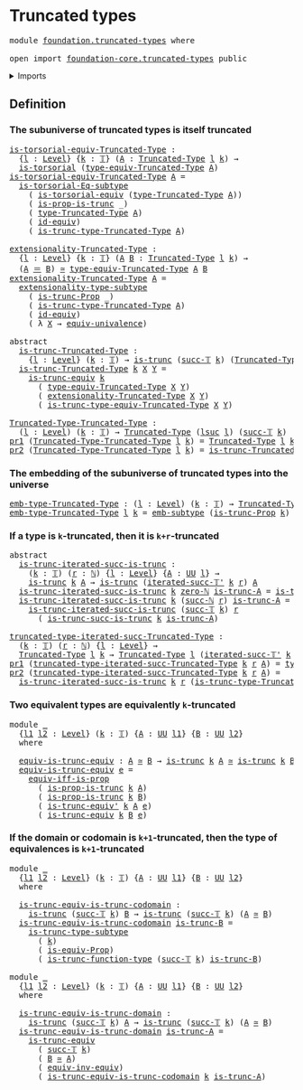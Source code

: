 # Truncated types

<pre class="Agda"><a id="28" class="Keyword">module</a> <a id="35" href="foundation.truncated-types.html" class="Module">foundation.truncated-types</a> <a id="62" class="Keyword">where</a>

<a id="69" class="Keyword">open</a> <a id="74" class="Keyword">import</a> <a id="81" href="foundation-core.truncated-types.html" class="Module">foundation-core.truncated-types</a> <a id="113" class="Keyword">public</a>
</pre>
<details><summary>Imports</summary>

<pre class="Agda"><a id="170" class="Keyword">open</a> <a id="175" class="Keyword">import</a> <a id="182" href="elementary-number-theory.natural-numbers.html" class="Module">elementary-number-theory.natural-numbers</a>

<a id="224" class="Keyword">open</a> <a id="229" class="Keyword">import</a> <a id="236" href="foundation.dependent-pair-types.html" class="Module">foundation.dependent-pair-types</a>
<a id="268" class="Keyword">open</a> <a id="273" class="Keyword">import</a> <a id="280" href="foundation.equivalences.html" class="Module">foundation.equivalences</a>
<a id="304" class="Keyword">open</a> <a id="309" class="Keyword">import</a> <a id="316" href="foundation.logical-equivalences.html" class="Module">foundation.logical-equivalences</a>
<a id="348" class="Keyword">open</a> <a id="353" class="Keyword">import</a> <a id="360" href="foundation.subtype-identity-principle.html" class="Module">foundation.subtype-identity-principle</a>
<a id="398" class="Keyword">open</a> <a id="403" class="Keyword">import</a> <a id="410" href="foundation.truncation-levels.html" class="Module">foundation.truncation-levels</a>
<a id="439" class="Keyword">open</a> <a id="444" class="Keyword">import</a> <a id="451" href="foundation.univalence.html" class="Module">foundation.univalence</a>
<a id="473" class="Keyword">open</a> <a id="478" class="Keyword">import</a> <a id="485" href="foundation.universe-levels.html" class="Module">foundation.universe-levels</a>

<a id="513" class="Keyword">open</a> <a id="518" class="Keyword">import</a> <a id="525" href="foundation-core.embeddings.html" class="Module">foundation-core.embeddings</a>
<a id="552" class="Keyword">open</a> <a id="557" class="Keyword">import</a> <a id="564" href="foundation-core.identity-types.html" class="Module">foundation-core.identity-types</a>
<a id="595" class="Keyword">open</a> <a id="600" class="Keyword">import</a> <a id="607" href="foundation-core.propositions.html" class="Module">foundation-core.propositions</a>
<a id="636" class="Keyword">open</a> <a id="641" class="Keyword">import</a> <a id="648" href="foundation-core.subtypes.html" class="Module">foundation-core.subtypes</a>
<a id="673" class="Keyword">open</a> <a id="678" class="Keyword">import</a> <a id="685" href="foundation-core.torsorial-type-families.html" class="Module">foundation-core.torsorial-type-families</a>
</pre>
</details>

## Definition

### The subuniverse of truncated types is itself truncated

<pre class="Agda"><a id="is-torsorial-equiv-Truncated-Type"></a><a id="825" href="foundation.truncated-types.html#825" class="Function">is-torsorial-equiv-Truncated-Type</a> <a id="859" class="Symbol">:</a>
  <a id="863" class="Symbol">{</a><a id="864" href="foundation.truncated-types.html#864" class="Bound">l</a> <a id="866" class="Symbol">:</a> <a id="868" href="Agda.Primitive.html#742" class="Postulate">Level</a><a id="873" class="Symbol">}</a> <a id="875" class="Symbol">{</a><a id="876" href="foundation.truncated-types.html#876" class="Bound">k</a> <a id="878" class="Symbol">:</a> <a id="880" href="foundation-core.truncation-levels.html#521" class="Datatype">𝕋</a><a id="881" class="Symbol">}</a> <a id="883" class="Symbol">(</a><a id="884" href="foundation.truncated-types.html#884" class="Bound">A</a> <a id="886" class="Symbol">:</a> <a id="888" href="foundation-core.truncated-types.html#1534" class="Function">Truncated-Type</a> <a id="903" href="foundation.truncated-types.html#864" class="Bound">l</a> <a id="905" href="foundation.truncated-types.html#876" class="Bound">k</a><a id="906" class="Symbol">)</a> <a id="908" class="Symbol">→</a>
  <a id="912" href="foundation-core.torsorial-type-families.html#2474" class="Function">is-torsorial</a> <a id="925" class="Symbol">(</a><a id="926" href="foundation-core.truncated-types.html#13079" class="Function">type-equiv-Truncated-Type</a> <a id="952" href="foundation.truncated-types.html#884" class="Bound">A</a><a id="953" class="Symbol">)</a>
<a id="955" href="foundation.truncated-types.html#825" class="Function">is-torsorial-equiv-Truncated-Type</a> <a id="989" href="foundation.truncated-types.html#989" class="Bound">A</a> <a id="991" class="Symbol">=</a>
  <a id="995" href="foundation.subtype-identity-principle.html#1328" class="Function">is-torsorial-Eq-subtype</a>
    <a id="1023" class="Symbol">(</a> <a id="1025" href="foundation.univalence.html#3887" class="Function">is-torsorial-equiv</a> <a id="1044" class="Symbol">(</a><a id="1045" href="foundation-core.truncated-types.html#1667" class="Function">type-Truncated-Type</a> <a id="1065" href="foundation.truncated-types.html#989" class="Bound">A</a><a id="1066" class="Symbol">))</a>
    <a id="1073" class="Symbol">(</a> <a id="1075" href="foundation-core.truncated-types.html#11979" class="Function">is-prop-is-trunc</a> <a id="1092" class="Symbol">_)</a>
    <a id="1099" class="Symbol">(</a> <a id="1101" href="foundation-core.truncated-types.html#1667" class="Function">type-Truncated-Type</a> <a id="1121" href="foundation.truncated-types.html#989" class="Bound">A</a><a id="1122" class="Symbol">)</a>
    <a id="1128" class="Symbol">(</a> <a id="1130" href="foundation-core.equivalences.html#3922" class="Function">id-equiv</a><a id="1138" class="Symbol">)</a>
    <a id="1144" class="Symbol">(</a> <a id="1146" href="foundation-core.truncated-types.html#1746" class="Function">is-trunc-type-Truncated-Type</a> <a id="1175" href="foundation.truncated-types.html#989" class="Bound">A</a><a id="1176" class="Symbol">)</a>

<a id="extensionality-Truncated-Type"></a><a id="1179" href="foundation.truncated-types.html#1179" class="Function">extensionality-Truncated-Type</a> <a id="1209" class="Symbol">:</a>
  <a id="1213" class="Symbol">{</a><a id="1214" href="foundation.truncated-types.html#1214" class="Bound">l</a> <a id="1216" class="Symbol">:</a> <a id="1218" href="Agda.Primitive.html#742" class="Postulate">Level</a><a id="1223" class="Symbol">}</a> <a id="1225" class="Symbol">{</a><a id="1226" href="foundation.truncated-types.html#1226" class="Bound">k</a> <a id="1228" class="Symbol">:</a> <a id="1230" href="foundation-core.truncation-levels.html#521" class="Datatype">𝕋</a><a id="1231" class="Symbol">}</a> <a id="1233" class="Symbol">(</a><a id="1234" href="foundation.truncated-types.html#1234" class="Bound">A</a> <a id="1236" href="foundation.truncated-types.html#1236" class="Bound">B</a> <a id="1238" class="Symbol">:</a> <a id="1240" href="foundation-core.truncated-types.html#1534" class="Function">Truncated-Type</a> <a id="1255" href="foundation.truncated-types.html#1214" class="Bound">l</a> <a id="1257" href="foundation.truncated-types.html#1226" class="Bound">k</a><a id="1258" class="Symbol">)</a> <a id="1260" class="Symbol">→</a>
  <a id="1264" class="Symbol">(</a><a id="1265" href="foundation.truncated-types.html#1234" class="Bound">A</a> <a id="1267" href="foundation-core.identity-types.html#2713" class="Function Operator">＝</a> <a id="1269" href="foundation.truncated-types.html#1236" class="Bound">B</a><a id="1270" class="Symbol">)</a> <a id="1272" href="foundation-core.equivalences.html#2554" class="Function Operator">≃</a> <a id="1274" href="foundation-core.truncated-types.html#13079" class="Function">type-equiv-Truncated-Type</a> <a id="1300" href="foundation.truncated-types.html#1234" class="Bound">A</a> <a id="1302" href="foundation.truncated-types.html#1236" class="Bound">B</a>
<a id="1304" href="foundation.truncated-types.html#1179" class="Function">extensionality-Truncated-Type</a> <a id="1334" href="foundation.truncated-types.html#1334" class="Bound">A</a> <a id="1336" class="Symbol">=</a>
  <a id="1340" href="foundation.subtype-identity-principle.html#2837" class="Function">extensionality-type-subtype</a>
    <a id="1372" class="Symbol">(</a> <a id="1374" href="foundation-core.truncated-types.html#12243" class="Function">is-trunc-Prop</a> <a id="1388" class="Symbol">_)</a>
    <a id="1395" class="Symbol">(</a> <a id="1397" href="foundation-core.truncated-types.html#1746" class="Function">is-trunc-type-Truncated-Type</a> <a id="1426" href="foundation.truncated-types.html#1334" class="Bound">A</a><a id="1427" class="Symbol">)</a>
    <a id="1433" class="Symbol">(</a> <a id="1435" href="foundation-core.equivalences.html#3922" class="Function">id-equiv</a><a id="1443" class="Symbol">)</a>
    <a id="1449" class="Symbol">(</a> <a id="1451" class="Symbol">λ</a> <a id="1453" href="foundation.truncated-types.html#1453" class="Bound">X</a> <a id="1455" class="Symbol">→</a> <a id="1457" href="foundation.univalence.html#2311" class="Function">equiv-univalence</a><a id="1473" class="Symbol">)</a>

<a id="1476" class="Keyword">abstract</a>
  <a id="is-trunc-Truncated-Type"></a><a id="1487" href="foundation.truncated-types.html#1487" class="Function">is-trunc-Truncated-Type</a> <a id="1511" class="Symbol">:</a>
    <a id="1517" class="Symbol">{</a><a id="1518" href="foundation.truncated-types.html#1518" class="Bound">l</a> <a id="1520" class="Symbol">:</a> <a id="1522" href="Agda.Primitive.html#742" class="Postulate">Level</a><a id="1527" class="Symbol">}</a> <a id="1529" class="Symbol">(</a><a id="1530" href="foundation.truncated-types.html#1530" class="Bound">k</a> <a id="1532" class="Symbol">:</a> <a id="1534" href="foundation-core.truncation-levels.html#521" class="Datatype">𝕋</a><a id="1535" class="Symbol">)</a> <a id="1537" class="Symbol">→</a> <a id="1539" href="foundation-core.truncated-types.html#1236" class="Function">is-trunc</a> <a id="1548" class="Symbol">(</a><a id="1549" href="foundation-core.truncation-levels.html#558" class="InductiveConstructor">succ-𝕋</a> <a id="1556" href="foundation.truncated-types.html#1530" class="Bound">k</a><a id="1557" class="Symbol">)</a> <a id="1559" class="Symbol">(</a><a id="1560" href="foundation-core.truncated-types.html#1534" class="Function">Truncated-Type</a> <a id="1575" href="foundation.truncated-types.html#1518" class="Bound">l</a> <a id="1577" href="foundation.truncated-types.html#1530" class="Bound">k</a><a id="1578" class="Symbol">)</a>
  <a id="1582" href="foundation.truncated-types.html#1487" class="Function">is-trunc-Truncated-Type</a> <a id="1606" href="foundation.truncated-types.html#1606" class="Bound">k</a> <a id="1608" href="foundation.truncated-types.html#1608" class="Bound">X</a> <a id="1610" href="foundation.truncated-types.html#1610" class="Bound">Y</a> <a id="1612" class="Symbol">=</a>
    <a id="1618" href="foundation-core.truncated-types.html#4193" class="Function">is-trunc-equiv</a> <a id="1633" href="foundation.truncated-types.html#1606" class="Bound">k</a>
      <a id="1641" class="Symbol">(</a> <a id="1643" href="foundation-core.truncated-types.html#13079" class="Function">type-equiv-Truncated-Type</a> <a id="1669" href="foundation.truncated-types.html#1608" class="Bound">X</a> <a id="1671" href="foundation.truncated-types.html#1610" class="Bound">Y</a><a id="1672" class="Symbol">)</a>
      <a id="1680" class="Symbol">(</a> <a id="1682" href="foundation.truncated-types.html#1179" class="Function">extensionality-Truncated-Type</a> <a id="1712" href="foundation.truncated-types.html#1608" class="Bound">X</a> <a id="1714" href="foundation.truncated-types.html#1610" class="Bound">Y</a><a id="1715" class="Symbol">)</a>
      <a id="1723" class="Symbol">(</a> <a id="1725" href="foundation-core.truncated-types.html#13283" class="Function">is-trunc-type-equiv-Truncated-Type</a> <a id="1760" href="foundation.truncated-types.html#1608" class="Bound">X</a> <a id="1762" href="foundation.truncated-types.html#1610" class="Bound">Y</a><a id="1763" class="Symbol">)</a>

<a id="Truncated-Type-Truncated-Type"></a><a id="1766" href="foundation.truncated-types.html#1766" class="Function">Truncated-Type-Truncated-Type</a> <a id="1796" class="Symbol">:</a>
  <a id="1800" class="Symbol">(</a><a id="1801" href="foundation.truncated-types.html#1801" class="Bound">l</a> <a id="1803" class="Symbol">:</a> <a id="1805" href="Agda.Primitive.html#742" class="Postulate">Level</a><a id="1810" class="Symbol">)</a> <a id="1812" class="Symbol">(</a><a id="1813" href="foundation.truncated-types.html#1813" class="Bound">k</a> <a id="1815" class="Symbol">:</a> <a id="1817" href="foundation-core.truncation-levels.html#521" class="Datatype">𝕋</a><a id="1818" class="Symbol">)</a> <a id="1820" class="Symbol">→</a> <a id="1822" href="foundation-core.truncated-types.html#1534" class="Function">Truncated-Type</a> <a id="1837" class="Symbol">(</a><a id="1838" href="Agda.Primitive.html#931" class="Primitive">lsuc</a> <a id="1843" href="foundation.truncated-types.html#1801" class="Bound">l</a><a id="1844" class="Symbol">)</a> <a id="1846" class="Symbol">(</a><a id="1847" href="foundation-core.truncation-levels.html#558" class="InductiveConstructor">succ-𝕋</a> <a id="1854" href="foundation.truncated-types.html#1813" class="Bound">k</a><a id="1855" class="Symbol">)</a>
<a id="1857" href="foundation.dependent-pair-types.html#681" class="Field">pr1</a> <a id="1861" class="Symbol">(</a><a id="1862" href="foundation.truncated-types.html#1766" class="Function">Truncated-Type-Truncated-Type</a> <a id="1892" href="foundation.truncated-types.html#1892" class="Bound">l</a> <a id="1894" href="foundation.truncated-types.html#1894" class="Bound">k</a><a id="1895" class="Symbol">)</a> <a id="1897" class="Symbol">=</a> <a id="1899" href="foundation-core.truncated-types.html#1534" class="Function">Truncated-Type</a> <a id="1914" href="foundation.truncated-types.html#1892" class="Bound">l</a> <a id="1916" href="foundation.truncated-types.html#1894" class="Bound">k</a>
<a id="1918" href="foundation.dependent-pair-types.html#693" class="Field">pr2</a> <a id="1922" class="Symbol">(</a><a id="1923" href="foundation.truncated-types.html#1766" class="Function">Truncated-Type-Truncated-Type</a> <a id="1953" href="foundation.truncated-types.html#1953" class="Bound">l</a> <a id="1955" href="foundation.truncated-types.html#1955" class="Bound">k</a><a id="1956" class="Symbol">)</a> <a id="1958" class="Symbol">=</a> <a id="1960" href="foundation.truncated-types.html#1487" class="Function">is-trunc-Truncated-Type</a> <a id="1984" href="foundation.truncated-types.html#1955" class="Bound">k</a>
</pre>
### The embedding of the subuniverse of truncated types into the universe

<pre class="Agda"><a id="emb-type-Truncated-Type"></a><a id="2074" href="foundation.truncated-types.html#2074" class="Function">emb-type-Truncated-Type</a> <a id="2098" class="Symbol">:</a> <a id="2100" class="Symbol">(</a><a id="2101" href="foundation.truncated-types.html#2101" class="Bound">l</a> <a id="2103" class="Symbol">:</a> <a id="2105" href="Agda.Primitive.html#742" class="Postulate">Level</a><a id="2110" class="Symbol">)</a> <a id="2112" class="Symbol">(</a><a id="2113" href="foundation.truncated-types.html#2113" class="Bound">k</a> <a id="2115" class="Symbol">:</a> <a id="2117" href="foundation-core.truncation-levels.html#521" class="Datatype">𝕋</a><a id="2118" class="Symbol">)</a> <a id="2120" class="Symbol">→</a> <a id="2122" href="foundation-core.truncated-types.html#1534" class="Function">Truncated-Type</a> <a id="2137" href="foundation.truncated-types.html#2101" class="Bound">l</a> <a id="2139" href="foundation.truncated-types.html#2113" class="Bound">k</a> <a id="2141" href="foundation-core.embeddings.html#1495" class="Function Operator">↪</a> <a id="2143" href="Agda.Primitive.html#388" class="Primitive">UU</a> <a id="2146" href="foundation.truncated-types.html#2101" class="Bound">l</a>
<a id="2148" href="foundation.truncated-types.html#2074" class="Function">emb-type-Truncated-Type</a> <a id="2172" href="foundation.truncated-types.html#2172" class="Bound">l</a> <a id="2174" href="foundation.truncated-types.html#2174" class="Bound">k</a> <a id="2176" class="Symbol">=</a> <a id="2178" href="foundation-core.subtypes.html#4988" class="Function">emb-subtype</a> <a id="2190" class="Symbol">(</a><a id="2191" href="foundation-core.truncated-types.html#12243" class="Function">is-trunc-Prop</a> <a id="2205" href="foundation.truncated-types.html#2174" class="Bound">k</a><a id="2206" class="Symbol">)</a>
</pre>
### If a type is `k`-truncated, then it is `k+r`-truncated

<pre class="Agda"><a id="2281" class="Keyword">abstract</a>
  <a id="is-trunc-iterated-succ-is-trunc"></a><a id="2292" href="foundation.truncated-types.html#2292" class="Function">is-trunc-iterated-succ-is-trunc</a> <a id="2324" class="Symbol">:</a>
    <a id="2330" class="Symbol">(</a><a id="2331" href="foundation.truncated-types.html#2331" class="Bound">k</a> <a id="2333" class="Symbol">:</a> <a id="2335" href="foundation-core.truncation-levels.html#521" class="Datatype">𝕋</a><a id="2336" class="Symbol">)</a> <a id="2338" class="Symbol">(</a><a id="2339" href="foundation.truncated-types.html#2339" class="Bound">r</a> <a id="2341" class="Symbol">:</a> <a id="2343" href="elementary-number-theory.natural-numbers.html#825" class="Datatype">ℕ</a><a id="2344" class="Symbol">)</a> <a id="2346" class="Symbol">{</a><a id="2347" href="foundation.truncated-types.html#2347" class="Bound">l</a> <a id="2349" class="Symbol">:</a> <a id="2351" href="Agda.Primitive.html#742" class="Postulate">Level</a><a id="2356" class="Symbol">}</a> <a id="2358" class="Symbol">{</a><a id="2359" href="foundation.truncated-types.html#2359" class="Bound">A</a> <a id="2361" class="Symbol">:</a> <a id="2363" href="Agda.Primitive.html#388" class="Primitive">UU</a> <a id="2366" href="foundation.truncated-types.html#2347" class="Bound">l</a><a id="2367" class="Symbol">}</a> <a id="2369" class="Symbol">→</a>
    <a id="2375" href="foundation-core.truncated-types.html#1236" class="Function">is-trunc</a> <a id="2384" href="foundation.truncated-types.html#2331" class="Bound">k</a> <a id="2386" href="foundation.truncated-types.html#2359" class="Bound">A</a> <a id="2388" class="Symbol">→</a> <a id="2390" href="foundation-core.truncated-types.html#1236" class="Function">is-trunc</a> <a id="2399" class="Symbol">(</a><a id="2400" href="foundation.truncation-levels.html#1821" class="Function">iterated-succ-𝕋&#39;</a> <a id="2417" href="foundation.truncated-types.html#2331" class="Bound">k</a> <a id="2419" href="foundation.truncated-types.html#2339" class="Bound">r</a><a id="2420" class="Symbol">)</a> <a id="2422" href="foundation.truncated-types.html#2359" class="Bound">A</a>
  <a id="2426" href="foundation.truncated-types.html#2292" class="Function">is-trunc-iterated-succ-is-trunc</a> <a id="2458" href="foundation.truncated-types.html#2458" class="Bound">k</a> <a id="2460" href="elementary-number-theory.natural-numbers.html#846" class="InductiveConstructor">zero-ℕ</a> <a id="2467" href="foundation.truncated-types.html#2467" class="Bound">is-trunc-A</a> <a id="2478" class="Symbol">=</a> <a id="2480" href="foundation.truncated-types.html#2467" class="Bound">is-trunc-A</a>
  <a id="2493" href="foundation.truncated-types.html#2292" class="Function">is-trunc-iterated-succ-is-trunc</a> <a id="2525" href="foundation.truncated-types.html#2525" class="Bound">k</a> <a id="2527" class="Symbol">(</a><a id="2528" href="elementary-number-theory.natural-numbers.html#859" class="InductiveConstructor">succ-ℕ</a> <a id="2535" href="foundation.truncated-types.html#2535" class="Bound">r</a><a id="2536" class="Symbol">)</a> <a id="2538" href="foundation.truncated-types.html#2538" class="Bound">is-trunc-A</a> <a id="2549" class="Symbol">=</a>
    <a id="2555" href="foundation.truncated-types.html#2292" class="Function">is-trunc-iterated-succ-is-trunc</a> <a id="2587" class="Symbol">(</a><a id="2588" href="foundation-core.truncation-levels.html#558" class="InductiveConstructor">succ-𝕋</a> <a id="2595" href="foundation.truncated-types.html#2525" class="Bound">k</a><a id="2596" class="Symbol">)</a> <a id="2598" href="foundation.truncated-types.html#2535" class="Bound">r</a>
      <a id="2606" class="Symbol">(</a> <a id="2608" href="foundation-core.truncated-types.html#1979" class="Function">is-trunc-succ-is-trunc</a> <a id="2631" href="foundation.truncated-types.html#2525" class="Bound">k</a> <a id="2633" href="foundation.truncated-types.html#2538" class="Bound">is-trunc-A</a><a id="2643" class="Symbol">)</a>

<a id="truncated-type-iterated-succ-Truncated-Type"></a><a id="2646" href="foundation.truncated-types.html#2646" class="Function">truncated-type-iterated-succ-Truncated-Type</a> <a id="2690" class="Symbol">:</a>
  <a id="2694" class="Symbol">(</a><a id="2695" href="foundation.truncated-types.html#2695" class="Bound">k</a> <a id="2697" class="Symbol">:</a> <a id="2699" href="foundation-core.truncation-levels.html#521" class="Datatype">𝕋</a><a id="2700" class="Symbol">)</a> <a id="2702" class="Symbol">(</a><a id="2703" href="foundation.truncated-types.html#2703" class="Bound">r</a> <a id="2705" class="Symbol">:</a> <a id="2707" href="elementary-number-theory.natural-numbers.html#825" class="Datatype">ℕ</a><a id="2708" class="Symbol">)</a> <a id="2710" class="Symbol">{</a><a id="2711" href="foundation.truncated-types.html#2711" class="Bound">l</a> <a id="2713" class="Symbol">:</a> <a id="2715" href="Agda.Primitive.html#742" class="Postulate">Level</a><a id="2720" class="Symbol">}</a> <a id="2722" class="Symbol">→</a>
  <a id="2726" href="foundation-core.truncated-types.html#1534" class="Function">Truncated-Type</a> <a id="2741" href="foundation.truncated-types.html#2711" class="Bound">l</a> <a id="2743" href="foundation.truncated-types.html#2695" class="Bound">k</a> <a id="2745" class="Symbol">→</a> <a id="2747" href="foundation-core.truncated-types.html#1534" class="Function">Truncated-Type</a> <a id="2762" href="foundation.truncated-types.html#2711" class="Bound">l</a> <a id="2764" class="Symbol">(</a><a id="2765" href="foundation.truncation-levels.html#1821" class="Function">iterated-succ-𝕋&#39;</a> <a id="2782" href="foundation.truncated-types.html#2695" class="Bound">k</a> <a id="2784" href="foundation.truncated-types.html#2703" class="Bound">r</a><a id="2785" class="Symbol">)</a>
<a id="2787" href="foundation.dependent-pair-types.html#681" class="Field">pr1</a> <a id="2791" class="Symbol">(</a><a id="2792" href="foundation.truncated-types.html#2646" class="Function">truncated-type-iterated-succ-Truncated-Type</a> <a id="2836" href="foundation.truncated-types.html#2836" class="Bound">k</a> <a id="2838" href="foundation.truncated-types.html#2838" class="Bound">r</a> <a id="2840" href="foundation.truncated-types.html#2840" class="Bound">A</a><a id="2841" class="Symbol">)</a> <a id="2843" class="Symbol">=</a> <a id="2845" href="foundation-core.truncated-types.html#1667" class="Function">type-Truncated-Type</a> <a id="2865" href="foundation.truncated-types.html#2840" class="Bound">A</a>
<a id="2867" href="foundation.dependent-pair-types.html#693" class="Field">pr2</a> <a id="2871" class="Symbol">(</a><a id="2872" href="foundation.truncated-types.html#2646" class="Function">truncated-type-iterated-succ-Truncated-Type</a> <a id="2916" href="foundation.truncated-types.html#2916" class="Bound">k</a> <a id="2918" href="foundation.truncated-types.html#2918" class="Bound">r</a> <a id="2920" href="foundation.truncated-types.html#2920" class="Bound">A</a><a id="2921" class="Symbol">)</a> <a id="2923" class="Symbol">=</a>
  <a id="2927" href="foundation.truncated-types.html#2292" class="Function">is-trunc-iterated-succ-is-trunc</a> <a id="2959" href="foundation.truncated-types.html#2916" class="Bound">k</a> <a id="2961" href="foundation.truncated-types.html#2918" class="Bound">r</a> <a id="2963" class="Symbol">(</a><a id="2964" href="foundation-core.truncated-types.html#1746" class="Function">is-trunc-type-Truncated-Type</a> <a id="2993" href="foundation.truncated-types.html#2920" class="Bound">A</a><a id="2994" class="Symbol">)</a>
</pre>
### Two equivalent types are equivalently `k`-truncated

<pre class="Agda"><a id="3066" class="Keyword">module</a> <a id="3073" href="foundation.truncated-types.html#3073" class="Module">_</a>
  <a id="3077" class="Symbol">{</a><a id="3078" href="foundation.truncated-types.html#3078" class="Bound">l1</a> <a id="3081" href="foundation.truncated-types.html#3081" class="Bound">l2</a> <a id="3084" class="Symbol">:</a> <a id="3086" href="Agda.Primitive.html#742" class="Postulate">Level</a><a id="3091" class="Symbol">}</a> <a id="3093" class="Symbol">(</a><a id="3094" href="foundation.truncated-types.html#3094" class="Bound">k</a> <a id="3096" class="Symbol">:</a> <a id="3098" href="foundation-core.truncation-levels.html#521" class="Datatype">𝕋</a><a id="3099" class="Symbol">)</a> <a id="3101" class="Symbol">{</a><a id="3102" href="foundation.truncated-types.html#3102" class="Bound">A</a> <a id="3104" class="Symbol">:</a> <a id="3106" href="Agda.Primitive.html#388" class="Primitive">UU</a> <a id="3109" href="foundation.truncated-types.html#3078" class="Bound">l1</a><a id="3111" class="Symbol">}</a> <a id="3113" class="Symbol">{</a><a id="3114" href="foundation.truncated-types.html#3114" class="Bound">B</a> <a id="3116" class="Symbol">:</a> <a id="3118" href="Agda.Primitive.html#388" class="Primitive">UU</a> <a id="3121" href="foundation.truncated-types.html#3081" class="Bound">l2</a><a id="3123" class="Symbol">}</a>
  <a id="3127" class="Keyword">where</a>

  <a id="3136" href="foundation.truncated-types.html#3136" class="Function">equiv-is-trunc-equiv</a> <a id="3157" class="Symbol">:</a> <a id="3159" href="foundation.truncated-types.html#3102" class="Bound">A</a> <a id="3161" href="foundation-core.equivalences.html#2554" class="Function Operator">≃</a> <a id="3163" href="foundation.truncated-types.html#3114" class="Bound">B</a> <a id="3165" class="Symbol">→</a> <a id="3167" href="foundation-core.truncated-types.html#1236" class="Function">is-trunc</a> <a id="3176" href="foundation.truncated-types.html#3094" class="Bound">k</a> <a id="3178" href="foundation.truncated-types.html#3102" class="Bound">A</a> <a id="3180" href="foundation-core.equivalences.html#2554" class="Function Operator">≃</a> <a id="3182" href="foundation-core.truncated-types.html#1236" class="Function">is-trunc</a> <a id="3191" href="foundation.truncated-types.html#3094" class="Bound">k</a> <a id="3193" href="foundation.truncated-types.html#3114" class="Bound">B</a>
  <a id="3197" href="foundation.truncated-types.html#3136" class="Function">equiv-is-trunc-equiv</a> <a id="3218" href="foundation.truncated-types.html#3218" class="Bound">e</a> <a id="3220" class="Symbol">=</a>
    <a id="3226" href="foundation.logical-equivalences.html#4644" class="Function">equiv-iff-is-prop</a>
      <a id="3250" class="Symbol">(</a> <a id="3252" href="foundation-core.truncated-types.html#11979" class="Function">is-prop-is-trunc</a> <a id="3269" href="foundation.truncated-types.html#3094" class="Bound">k</a> <a id="3271" href="foundation.truncated-types.html#3102" class="Bound">A</a><a id="3272" class="Symbol">)</a>
      <a id="3280" class="Symbol">(</a> <a id="3282" href="foundation-core.truncated-types.html#11979" class="Function">is-prop-is-trunc</a> <a id="3299" href="foundation.truncated-types.html#3094" class="Bound">k</a> <a id="3301" href="foundation.truncated-types.html#3114" class="Bound">B</a><a id="3302" class="Symbol">)</a>
      <a id="3310" class="Symbol">(</a> <a id="3312" href="foundation-core.truncated-types.html#4726" class="Function">is-trunc-equiv&#39;</a> <a id="3328" href="foundation.truncated-types.html#3094" class="Bound">k</a> <a id="3330" href="foundation.truncated-types.html#3102" class="Bound">A</a> <a id="3332" href="foundation.truncated-types.html#3218" class="Bound">e</a><a id="3333" class="Symbol">)</a>
      <a id="3341" class="Symbol">(</a> <a id="3343" href="foundation-core.truncated-types.html#4193" class="Function">is-trunc-equiv</a> <a id="3358" href="foundation.truncated-types.html#3094" class="Bound">k</a> <a id="3360" href="foundation.truncated-types.html#3114" class="Bound">B</a> <a id="3362" href="foundation.truncated-types.html#3218" class="Bound">e</a><a id="3363" class="Symbol">)</a>
</pre>
### If the domain or codomain is `k+1`-truncated, then the type of equivalences is `k+1`-truncated

<pre class="Agda"><a id="3478" class="Keyword">module</a> <a id="3485" href="foundation.truncated-types.html#3485" class="Module">_</a>
  <a id="3489" class="Symbol">{</a><a id="3490" href="foundation.truncated-types.html#3490" class="Bound">l1</a> <a id="3493" href="foundation.truncated-types.html#3493" class="Bound">l2</a> <a id="3496" class="Symbol">:</a> <a id="3498" href="Agda.Primitive.html#742" class="Postulate">Level</a><a id="3503" class="Symbol">}</a> <a id="3505" class="Symbol">(</a><a id="3506" href="foundation.truncated-types.html#3506" class="Bound">k</a> <a id="3508" class="Symbol">:</a> <a id="3510" href="foundation-core.truncation-levels.html#521" class="Datatype">𝕋</a><a id="3511" class="Symbol">)</a> <a id="3513" class="Symbol">{</a><a id="3514" href="foundation.truncated-types.html#3514" class="Bound">A</a> <a id="3516" class="Symbol">:</a> <a id="3518" href="Agda.Primitive.html#388" class="Primitive">UU</a> <a id="3521" href="foundation.truncated-types.html#3490" class="Bound">l1</a><a id="3523" class="Symbol">}</a> <a id="3525" class="Symbol">{</a><a id="3526" href="foundation.truncated-types.html#3526" class="Bound">B</a> <a id="3528" class="Symbol">:</a> <a id="3530" href="Agda.Primitive.html#388" class="Primitive">UU</a> <a id="3533" href="foundation.truncated-types.html#3493" class="Bound">l2</a><a id="3535" class="Symbol">}</a>
  <a id="3539" class="Keyword">where</a>

  <a id="3548" href="foundation.truncated-types.html#3548" class="Function">is-trunc-equiv-is-trunc-codomain</a> <a id="3581" class="Symbol">:</a>
    <a id="3587" href="foundation-core.truncated-types.html#1236" class="Function">is-trunc</a> <a id="3596" class="Symbol">(</a><a id="3597" href="foundation-core.truncation-levels.html#558" class="InductiveConstructor">succ-𝕋</a> <a id="3604" href="foundation.truncated-types.html#3506" class="Bound">k</a><a id="3605" class="Symbol">)</a> <a id="3607" href="foundation.truncated-types.html#3526" class="Bound">B</a> <a id="3609" class="Symbol">→</a> <a id="3611" href="foundation-core.truncated-types.html#1236" class="Function">is-trunc</a> <a id="3620" class="Symbol">(</a><a id="3621" href="foundation-core.truncation-levels.html#558" class="InductiveConstructor">succ-𝕋</a> <a id="3628" href="foundation.truncated-types.html#3506" class="Bound">k</a><a id="3629" class="Symbol">)</a> <a id="3631" class="Symbol">(</a><a id="3632" href="foundation.truncated-types.html#3514" class="Bound">A</a> <a id="3634" href="foundation-core.equivalences.html#2554" class="Function Operator">≃</a> <a id="3636" href="foundation.truncated-types.html#3526" class="Bound">B</a><a id="3637" class="Symbol">)</a>
  <a id="3641" href="foundation.truncated-types.html#3548" class="Function">is-trunc-equiv-is-trunc-codomain</a> <a id="3674" href="foundation.truncated-types.html#3674" class="Bound">is-trunc-B</a> <a id="3685" class="Symbol">=</a>
    <a id="3691" href="foundation-core.subtypes.html#7485" class="Function">is-trunc-type-subtype</a>
      <a id="3719" class="Symbol">(</a> <a id="3721" href="foundation.truncated-types.html#3506" class="Bound">k</a><a id="3722" class="Symbol">)</a>
      <a id="3730" class="Symbol">(</a> <a id="3732" href="foundation.equivalences.html#5031" class="Function">is-equiv-Prop</a><a id="3745" class="Symbol">)</a>
      <a id="3753" class="Symbol">(</a> <a id="3755" href="foundation-core.truncated-types.html#10672" class="Function">is-trunc-function-type</a> <a id="3778" class="Symbol">(</a><a id="3779" href="foundation-core.truncation-levels.html#558" class="InductiveConstructor">succ-𝕋</a> <a id="3786" href="foundation.truncated-types.html#3506" class="Bound">k</a><a id="3787" class="Symbol">)</a> <a id="3789" href="foundation.truncated-types.html#3674" class="Bound">is-trunc-B</a><a id="3799" class="Symbol">)</a>

<a id="3802" class="Keyword">module</a> <a id="3809" href="foundation.truncated-types.html#3809" class="Module">_</a>
  <a id="3813" class="Symbol">{</a><a id="3814" href="foundation.truncated-types.html#3814" class="Bound">l1</a> <a id="3817" href="foundation.truncated-types.html#3817" class="Bound">l2</a> <a id="3820" class="Symbol">:</a> <a id="3822" href="Agda.Primitive.html#742" class="Postulate">Level</a><a id="3827" class="Symbol">}</a> <a id="3829" class="Symbol">(</a><a id="3830" href="foundation.truncated-types.html#3830" class="Bound">k</a> <a id="3832" class="Symbol">:</a> <a id="3834" href="foundation-core.truncation-levels.html#521" class="Datatype">𝕋</a><a id="3835" class="Symbol">)</a> <a id="3837" class="Symbol">{</a><a id="3838" href="foundation.truncated-types.html#3838" class="Bound">A</a> <a id="3840" class="Symbol">:</a> <a id="3842" href="Agda.Primitive.html#388" class="Primitive">UU</a> <a id="3845" href="foundation.truncated-types.html#3814" class="Bound">l1</a><a id="3847" class="Symbol">}</a> <a id="3849" class="Symbol">{</a><a id="3850" href="foundation.truncated-types.html#3850" class="Bound">B</a> <a id="3852" class="Symbol">:</a> <a id="3854" href="Agda.Primitive.html#388" class="Primitive">UU</a> <a id="3857" href="foundation.truncated-types.html#3817" class="Bound">l2</a><a id="3859" class="Symbol">}</a>
  <a id="3863" class="Keyword">where</a>

  <a id="3872" href="foundation.truncated-types.html#3872" class="Function">is-trunc-equiv-is-trunc-domain</a> <a id="3903" class="Symbol">:</a>
    <a id="3909" href="foundation-core.truncated-types.html#1236" class="Function">is-trunc</a> <a id="3918" class="Symbol">(</a><a id="3919" href="foundation-core.truncation-levels.html#558" class="InductiveConstructor">succ-𝕋</a> <a id="3926" href="foundation.truncated-types.html#3830" class="Bound">k</a><a id="3927" class="Symbol">)</a> <a id="3929" href="foundation.truncated-types.html#3838" class="Bound">A</a> <a id="3931" class="Symbol">→</a> <a id="3933" href="foundation-core.truncated-types.html#1236" class="Function">is-trunc</a> <a id="3942" class="Symbol">(</a><a id="3943" href="foundation-core.truncation-levels.html#558" class="InductiveConstructor">succ-𝕋</a> <a id="3950" href="foundation.truncated-types.html#3830" class="Bound">k</a><a id="3951" class="Symbol">)</a> <a id="3953" class="Symbol">(</a><a id="3954" href="foundation.truncated-types.html#3838" class="Bound">A</a> <a id="3956" href="foundation-core.equivalences.html#2554" class="Function Operator">≃</a> <a id="3958" href="foundation.truncated-types.html#3850" class="Bound">B</a><a id="3959" class="Symbol">)</a>
  <a id="3963" href="foundation.truncated-types.html#3872" class="Function">is-trunc-equiv-is-trunc-domain</a> <a id="3994" href="foundation.truncated-types.html#3994" class="Bound">is-trunc-A</a> <a id="4005" class="Symbol">=</a>
    <a id="4011" href="foundation-core.truncated-types.html#4193" class="Function">is-trunc-equiv</a>
      <a id="4032" class="Symbol">(</a> <a id="4034" href="foundation-core.truncation-levels.html#558" class="InductiveConstructor">succ-𝕋</a> <a id="4041" href="foundation.truncated-types.html#3830" class="Bound">k</a><a id="4042" class="Symbol">)</a>
      <a id="4050" class="Symbol">(</a> <a id="4052" href="foundation.truncated-types.html#3850" class="Bound">B</a> <a id="4054" href="foundation-core.equivalences.html#2554" class="Function Operator">≃</a> <a id="4056" href="foundation.truncated-types.html#3838" class="Bound">A</a><a id="4057" class="Symbol">)</a>
      <a id="4065" class="Symbol">(</a> <a id="4067" href="foundation.equivalences.html#15692" class="Function">equiv-inv-equiv</a><a id="4082" class="Symbol">)</a>
      <a id="4090" class="Symbol">(</a> <a id="4092" href="foundation.truncated-types.html#3548" class="Function">is-trunc-equiv-is-trunc-codomain</a> <a id="4125" href="foundation.truncated-types.html#3830" class="Bound">k</a> <a id="4127" href="foundation.truncated-types.html#3994" class="Bound">is-trunc-A</a><a id="4137" class="Symbol">)</a>
</pre>